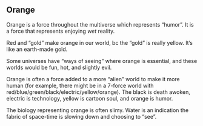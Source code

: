 ## Orange

Orange is a force throughout the multiverse which represents “humor”. It is a force that represents enjoying *wet* reality.

Red and “gold” make orange in our world, bc the “gold” is really yellow. It’s like an earth-made gold.

Some universes have “ways of seeing” where orange is essential, and these worlds would be fun, hot, and slightly evil.

Orange is often a force added to a more “alien” world to make it more human (for example, there might be in a 7-force world with red/blue/green/black/electric/yellow/orange). The black is death awoken, electric is technology, yellow is cartoon soul, and orange is humor.

The biology representing orange is often slimy. Water is an indication the fabric of space-time is slowing down and choosing to “see”.